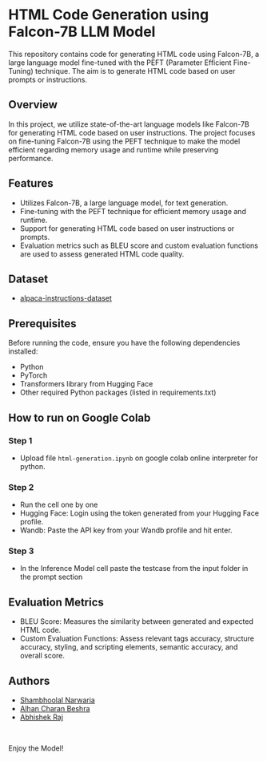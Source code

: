 # HTML Code Generation using Falcon-7B LLM Model

This repository contains code for generating HTML code using Falcon-7B, a large language model fine-tuned with the PEFT (Parameter Efficient Fine-Tuning) technique. The aim is to generate HTML code based on user prompts or instructions.

## Overview

In this project, we utilize state-of-the-art language models like Falcon-7B for generating HTML code based on user instructions. The project focuses on fine-tuning Falcon-7B using the PEFT technique to make the model efficient regarding memory usage and runtime while preserving performance.

## Features

- Utilizes Falcon-7B, a large language model, for text generation.
- Fine-tuning with the PEFT technique for efficient memory usage and runtime.
- Support for generating HTML code based on user instructions or prompts.
- Evaluation metrics such as BLEU score and custom evaluation functions are used to assess generated HTML code quality.

## Dataset
- [alpaca-instructions-dataset](https://huggingface.co/datasets/ttbui/html_alpaca)


## Prerequisites

Before running the code, ensure you have the following dependencies installed:

- Python
- PyTorch
- Transformers library from Hugging Face
- Other required Python packages (listed in requirements.txt)

## How to run on Google Colab

### Step 1
- Upload file `html-generation.ipynb` on google colab online interpreter for python.

### Step 2
- Run the cell one by one
- Hugging Face: Login using the token generated from your Hugging Face profile.
- Wandb: Paste the API key from your Wandb profile and hit enter.

### Step 3
- In the Inference Model cell paste the testcase from the input folder in the prompt section

## Evaluation Metrics

- BLEU Score: Measures the similarity between generated and expected HTML code.
- Custom Evaluation Functions: Assess relevant tags accuracy, structure accuracy, styling, and scripting elements, semantic accuracy, and overall score.


## Authors

- [Shambhoolal Narwaria](https://github.com/mr-narwaria)
- [Alhan Charan Beshra](https://github.com/ezio2605)
- [Abhishek Raj](https://github.com/Abhi9708bittu)

<br>

  Enjoy the Model!

